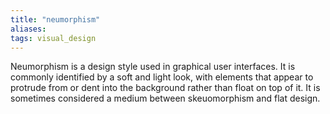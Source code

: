 ```yaml
---
title: "neumorphism"
aliases: 
tags: visual_design
---
```


Neumorphism is a design style used in graphical user interfaces. It is commonly identified by a soft and light look, with elements that appear to protrude from or dent into the background rather than float on top of it. It is sometimes considered a medium between skeuomorphism and flat design.
